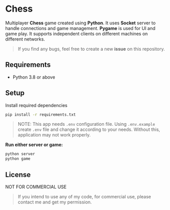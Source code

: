 # Chess
Multiplayer **Chess** game created using **Python**. It uses **Socket** server to handle connections and game management. **Pygame** is used for UI and game play. It supports independent clients on different machines on different networks.

> If you find any bugs, feel free to create a new **issue** on this repository.

## Requirements 
- Python 3.8 or above

## Setup
Install required dependencies
```bash
pip install -r requirements.txt
```

> NOTE: This app needs `.env` configuration file. Using `.env.example` create `.env` file and change it according to your needs. Without this, application may not work properly. 

**Run either server or game:**
```bash
python server
python game
```

## License
NOT FOR COMMERCIAL USE 

> If you intend to use any of my code, for commercial use, please contact me and get my permission.